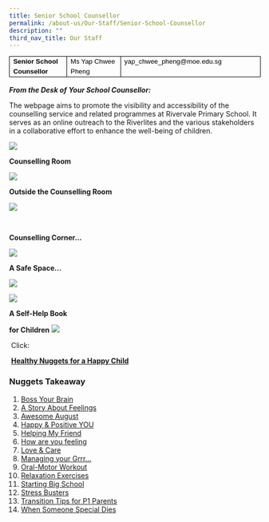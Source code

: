 ```yaml
---
title: Senior School Counsellor
permalink: /about-us/Our-Staff/Senior-School-Counsellor
description: ""
third_nav_title: Our Staff
---
```

<table style="margin: 0px; outline: 0px; padding: 0px; border-collapse: collapse; max-width: 100%; color: rgb(0, 0, 0); font-family: Helvetica; font-size: 13px; font-style: normal; font-variant-ligatures: normal; font-variant-caps: normal; font-weight: 400; letter-spacing: normal; orphans: 2; text-align: left; text-transform: none; white-space: normal; widows: 2; word-spacing: 0px; -webkit-text-stroke-width: 0px; text-decoration-thickness: initial; text-decoration-style: initial; text-decoration-color: initial; border: none; width: 652px; height: 45px;" cellpadding="0" cellspacing="0" border="1" class="MsoTableGrid"><tbody style="margin: 0px; outline: 0px; padding: 0px;"><tr style="margin: 0px; outline: 0px; padding: 0px; height: 14.35pt;"><td style="margin: 0px; outline: 0px; padding: 0cm 5.4pt; width: 138px; border: 1pt solid windowtext; height: 14.35pt;" valign="top" width="123"><p style="margin: 0cm 0cm 0.0001pt; outline: 0px; padding: 0px; line-height: 20px !important; color: rgb(0, 0, 0); font-family: Helvetica; font-size: 13px;"><em style="margin: 0px; outline: 0px; padding: 0px;"><span style="margin: 0px; outline: 0px; padding: 0px; font-size: 10pt; font-family: Arial, sans-serif; font-style: normal;"><b style="margin: 0px; outline: 0px; padding: 0px;">Senior School Counsellor</b></span></em><i style="margin: 0px; outline: 0px; padding: 0px;"><span style="margin: 0px; outline: 0px; padding: 0px; font-size: 10pt; font-family: Arial, sans-serif;"></span></i></p></td><td style="margin: 0px; outline: 0px; padding: 0cm 5.4pt; width: 158px; border-top: 1pt solid windowtext; border-right: 1pt solid windowtext; border-bottom: 1pt solid windowtext; border-image: initial; border-left: none; height: 14.35pt;" valign="top" width="142"><p style="margin: 0cm 0cm 0.0001pt; outline: 0px; padding: 0px; line-height: 20px !important; color: rgb(0, 0, 0); font-family: Helvetica; font-size: 13px;"><span style="margin: 0px; outline: 0px; padding: 0px; font-size: 10pt; font-family: Arial, sans-serif;">Ms Yap Chwee Pheng</span></p></td><td style="margin: 0px; outline: 0px; padding: 0cm 5.4pt; width: 355px; border-top: 1pt solid windowtext; border-right: 1pt solid windowtext; border-bottom: 1pt solid windowtext; border-image: initial; border-left: none; height: 14.35pt;" valign="top" width="337"><p style="margin: 0px 0px 0.0001pt; outline: 0px; padding: 0px; line-height: 20px; color: rgb(0, 0, 0); font-family: Helvetica; font-size: 13px;" class="MsoNormal"><span style="margin: 0px; outline: 0px; padding: 0px; font-size: 10pt; line-height: 20px; font-family: Arial, sans-serif;">yap_chwee_pheng@moe.edu.sg<i style="margin: 0px; outline: 0px; padding: 0px;"></i></span></p></td></tr></tbody></table>

**_From the Desk of_**&nbsp;**_Your School Counsellor:_**

The webpage aims to promote the visibility and accessibility of the counselling service and related programmes at Rivervale Primary School. It serves as an online outreach to the Riverlites and the various stakeholders in a collaborative effort to enhance the well-being of children.

![](/images/School/photo6183895678468600372.jpg)

**Counselling Room**

![](/images/School/photo6183895678468600369.jpg)

**Outside the Counselling Room**

![](/images/School/photo6183895678468600367.jpg)

&nbsp;

**Counselling Corner…**

![](/images/School/photo6183895678468600368.jpg)

**A Safe Space…**

![](/images/School/photo6183895678468600373.jpg)

![](/images/School/photo6183895678468600371.jpg)

**A Self-Help Book**

****for Children****
![](/images/School/photo6183895678468600370.jpg)


&nbsp;Click:

&nbsp;**[Healthy Nuggets for a Happy Child](/files/About%20Us/Healthy%20Nuggets%20for%20a%20Happy%20Child%20.pdf)**

### **Nuggets Takeaway**


1. [Boss Your Brain](/files/About%20Us/Nuggets%20Takeaway/Boss%20Your%20Brain.pdf)
2. [A Story About Feelings](/files/About%20Us/Nuggets%20Takeaway/September%202015_A%20Story%20About%20Feelings.pdf)
3. [Awesome August](/files/About%20Us/Nuggets%20Takeaway/Nuggets_Takeaway_Awesome_August_2014.pdf)
4. [Happy & Positive YOU](/files/About%20Us/Nuggets%20Takeaway/September_Nuggets_Takeaway_Becoming_a_Happy_&_Positive_YOU.pdf)
5. [Helping My Friend](/files/About%20Us/Nuggets%20Takeaway/April_2015_Helping_My_Friend_Culture_of_Love-Care-Support.pdf)
6. [How are you feeling](/files/About%20Us/Nuggets%20Takeaway/Joyful_July_14_Jul_2014.pdf)
7. [Love & Care](/files/About%20Us/Nuggets%20Takeaway/Nuggets%20Takeaway%20from%20Your%20School%20Counsellor_APR_MAY%20Issue%202014.pdf)
8. [Managing your Grrr...](/files/About%20Us/Nuggets%20Takeaway/July%202016%20Managing%20your%20Grrr.pdf)
9. [Oral-Motor Workout](/files/About%20Us/Nuggets%20Takeaway/August%202015_Oral-Motor%20Workout.pdf)
10. [Relaxation Exercises](/files/About%20Us/Nuggets%20Takeaway/October%20Nuggets%20Takeaway%20Relaxation%20Exercises%202014.pdf) 
11. [Starting Big School](/files/About%20Us/Nuggets%20Takeaway/Jan_2015_Nuggets_Takeaway_Starting_Big_School_P1_Induction_5_Jan_2015.pdf)
12. [Stress Busters](/files/About%20Us/Nuggets%20Takeaway/July%202015%20Stress%20Busters.pdf)
13. [Transition Tips for P1 Parents](/files/About%20Us/Nuggets%20Takeaway/Guidance%20Branch%20MOE%20Tips%20for%20P1%20Parents%20to%20Ease%20Transitions%20Slides%20for%20Schools%202015.pdf)
14. [When Someone Special Dies](/files/About%20Us/Nuggets%20Takeaway/Feb%202016%20When%20Someone%20Special%20Dies%20Grief%20&%20Loss.pdf)